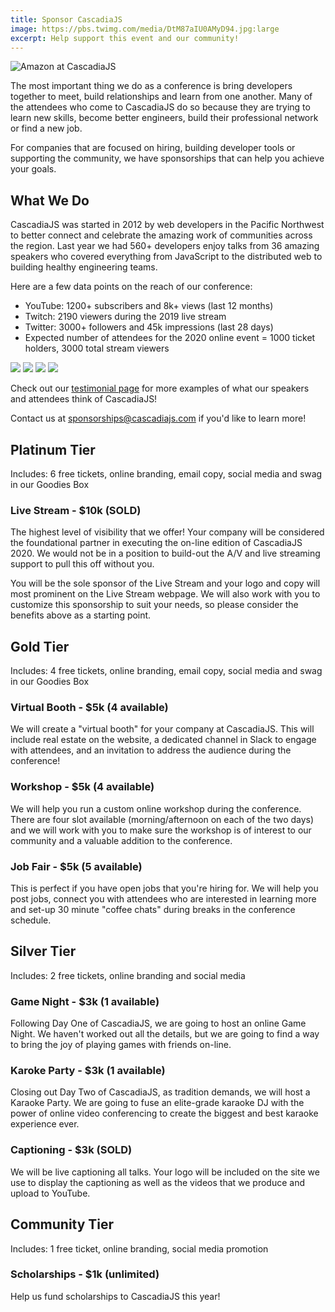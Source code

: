 ```yaml
---
title: Sponsor CascadiaJS
image: https://pbs.twimg.com/media/DtM87aIU0AMyD94.jpg:large
excerpt: Help support this event and our community!
---
```

![Amazon at CascadiaJS](https://pbs.twimg.com/media/DtM87aIU0AMyD94.jpg:large)

The most important thing we do as a conference is bring developers together to meet, build relationships and learn from one another. Many of the attendees who come to CascadiaJS do so because they are trying to learn new skills, become better engineers, build their professional network or find a new job.

For companies that are focused on <span class="sponsor-hiring highlight">hiring</span>, <span class="sponsor-marketing highlight">building developer tools</span> or <span class="sponsor-community highlight">supporting the community</span>, we have sponsorships that can help you achieve your goals.

## What We Do

CascadiaJS was started in 2012 by web developers in the Pacific Northwest to better connect and celebrate the amazing work of communities across the region. Last year we had 560+ developers enjoy talks from 36 amazing speakers who covered everything from JavaScript to the distributed web to building healthy engineering teams.

Here are a few data points on the reach of our conference:

* YouTube: 1200+ subscribers and 8k+ views (last 12 months)
* Twitch: 2190 viewers during the 2019 live stream
* Twitter: 3000+ followers and 45k impressions (last 28 days)
* Expected number of attendees for the 2020 online event = 1000 ticket holders, 3000 total stream viewers

<div id="carousel">
  <img src="/images/testimonial-1.png" />
  <img src="/images/testimonial-2.png" />
  <img src="/images/testimonial-3.png" />
  <img src="/images/testimonial-4.png" />
</div>

Check out our [testimonial page](/testimonials) for more examples of what our speakers and attendees think of CascadiaJS!

Contact us at sponsorships@cascadiajs.com if you'd like to learn more!

## Platinum Tier

<span class="sponsor-includes highlight small">Includes: 6 free tickets, online branding, email copy, social media and swag in our Goodies Box</span>

<h3 id="livestream"><i class="fas fa-tv-retro"></i> Live Stream - $10k (SOLD)</h3>

The highest level of visibility that we offer! Your company will be considered the foundational partner in executing the on-line edition of CascadiaJS 2020. We would not be in a position to build-out the A/V and live streaming support to pull this off without you.

You will be the sole sponsor of the Live Stream and your logo and copy will most prominent on the Live Stream webpage. We will also work with you to customize this sponsorship to suit your needs, so please consider the benefits above as a starting point.

## Gold Tier

<span class="sponsor-includes highlight small">Includes: 4 free tickets, online branding, email copy, social media and swag in our Goodies Box</span>

<h3 id="virtual-booth"><i class="fas fa-chair"></i> Virtual Booth - $5k (4 available)</h3>

We will create a "virtual booth" for your company at CascadiaJS. This will include real estate on the website, a dedicated channel in Slack to engage with attendees, and an invitation to address the audience during the conference!

<h3 id="workshop"><i class="fas fa-users-class"></i> Workshop - $5k (4 available)</h2>

We will help you run a custom online workshop during the conference. There are four slot available (morning/afternoon on each of the two days) and we will work with you to make sure the workshop is of interest to our community and a valuable addition to the conference.

<h3 id="job-fair"><i class="fas fa-handshake"></i> Job Fair - $5k (5 available)</h3>

This is perfect if you have open jobs that you're hiring for. We will help you post jobs, connect you with attendees who are interested in learning more and set-up 30 minute "coffee chats" during breaks in the conference schedule.

## Silver Tier

<span class="sponsor-includes highlight small">Includes: 2 free tickets, online branding and social media</span>

<h3 id="game-night"><i class="fas fa-gamepad-alt"></i> Game Night - $3k (1 available)</h3>

Following Day One of CascadiaJS, we are going to host an online Game Night. We haven't worked out all the details, but we are going to find a way to bring the joy of playing games with friends on-line.

<h3 id="karaoke"><i class="fas fa-microphone-stand"></i> Karoke Party - $3k (1 available)</h3>

Closing out Day Two of CascadiaJS, as tradition demands, we will host a Karaoke Party. We are going to fuse an elite-grade karaoke DJ with the power of online video conferencing to create the biggest and best karaoke experience ever.

<h3 id="captions"><i class="fas fa-closed-captioning"></i> Captioning - $3k (SOLD)</h3>

We will be live captioning all talks. Your logo will be included on the site we use to display the captioning as well as the videos that we produce and upload to YouTube.

## Community Tier

<span class="sponsor-includes highlight small">Includes: 1 free ticket, online branding, social media promotion</span>

<h3 id="scholarships"><i class="fas fa-hand-holding-heart"></i> Scholarships - $1k (unlimited)</h3>

Help us fund scholarships to CascadiaJS this year!


<!--
<h2 id="faq">FAQ</h2>

<h3 id="shipping">What is the shipping address for swag and booth kits?</h3>

Stay tuned.

<h3 id="parking">Is there parking at the venue?</h3

No, there is no parking at Town Hall Seattle. Here is a link to [transit and parking information](https://townhallseattle.org/plan-your-visit/location-directions-parking/) for the venue.

<h3 id="setup">When can sponsors arrive to setup?</h3>

Sponsors may arrive both days at 7am to set-up. Doors open at 8am. Sponsors will need to have their gear packed and removed from the venue by 5pm on Friday, November 7.

<h3 id="schedule">What is the event schedule?</h3>

The schedule for the conference will be posted on the website one week before the event.
-->
